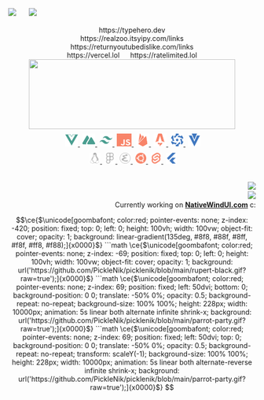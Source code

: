 
<!-- [![ko-fi](https://ko-fi.com/img/githubbutton_sm.svg)](https://ko-fi.com/O5O8D7CBX) -->

<div>
<!--  Discord Sticker  -->
<!--   <img height=48 src=https://distok.top/stickers/817709667701751820/819128604311027752.gif /> -->
<!--   &emsp; -->
  <img align=left width=42 src=./catcat.gif />
  <!--  Typing Text  -->
  <a href=https://readme-typing-svg.herokuapp.com/demo >
    <img height=42 src="https://readme-typing-svg.herokuapp.com?color=%23f88469&size=16&vCenter=true&center=false&&width=250&height=36&lines=Discord%3A%20PickleNik0864;Hey+there;" />
  </a>
</div>

<!-- Color Palette (Deadlinks) -->
<!-- ![#f88469](https://via.placeholder.com/16/f88469/000000?text=+) -->
<!-- ![#ffc89b](https://via.placeholder.com/16/ffc89b/000000?text=+) -->
<!-- ![#4a9e90](https://via.placeholder.com/16/4a9e90/000000?text=+) -->
<!-- ![#7cd6af](https://via.placeholder.com/16/7cd6af/000000?text=+) -->

<!-- GitHub Streak (Deadlinks) -->
<!-- <div align=center >
  <a href=http://github-readme-streak-stats.herokuapp.com/demo >
    <img width=300 height=118 src="https://github-readme-streak-stats.herokuapp.com/?user=picklenik&background=0000&border=0000&stroke=aaa&ring=ffc89b&fire=f88469&currStreakLabel=f88469&currStreakNum=4a9e90&sideLabels=f88469&sideNums=4a9e90&dates=aaa" />
  </a>
</div> -->
<br/>
<!-- <div align=center >
  ____________
</div> -->
<div align=center>
  https://typehero.dev
  <br/>
  https://realzoo.itsyipy.com/links
  <br/>
  https://returnyoutubedislike.com/links
  <br/>
  https://vercel.lol &emsp; https://ratelimited.lol
  <!--  Discord Sticker  -->
<!--   <img height=48 src=https://distok.top/stickers/817709667701751820/819128604311027752.gif />
  &emsp; -->
  <!--  Typing Text  -->
<!--   <a href=https://readme-typing-svg.herokuapp.com/demo >
    <img src="https://readme-typing-svg.herokuapp.com?color=%23f88469&size=16&vCenter=true&center=false&&width=250&height=36&lines=Discord%3A%20PickleNik%230864;Hey+there;" />
  </a> -->
</div>

<!-- GitHub Stats -->
<div align=center >
  <!-- for extra spacing on the top -->
  <!-- broke mobile
  <img height=155 width=0 />
  -->
  <a href=https://github.com/anuraghazra/github-readme-stats >
    <img width=420 height=142 src="https://github-readme-stats.vercel.app/api?username=picklenik&rank_icon=percentile&bg_color=0000&text_color=aaa&title_color=f88469&icon_color=ffc89b&show_icons=true&border_color=666&border_radius=24" />
  </a>
</div>


<!-- Shield Badges (Kinda Ugly) -->
<!-- ![](https://img.shields.io/badge/<WORD_ON_LEFT>-<WORD_ON_RIGHT>-informational?style=flat&logo=<LOGO_NAME>&logoColor=white&color=2bbc8a) -->
<!-- ![](https://img.shields.io/badge/<WORD_ON_LEFT>-<WORD_ON_RIGHT>-informational?style=flat&logo=data:image/svg%2bxml;base64,<BASE64_DATA>) -->

<!-- Tech Stack Icons (Row 1) -->
<div align="center">
  <!-- precisely control vertical spacing inside markdown without <br /> or <p></p> -->
  <img height=32 width=0 />
  <a href=https://vuejs.org >
    <img src=./stack/vuedotjs.svg alt=vuejs width=26 height=26 />
  </a>
  &hairsp;
  <a href=https://nuxtjs.org >
    <img src=./stack/nuxtdotjs.svg alt=nuxtjs width=26 height=26 />
  </a>
  &hairsp;
  <a href=https://tailwindcss.com >
    <img src=./stack/tailwindcss.svg alt=tailwind width=26 height=26 />
  </a>
  &hairsp;
  <a href=https://www.ecma-international.org/publications-and-standards/standards/ecma-262 >
    <img src=./stack/javascript.svg alt=javascript width=30 height=26 />
  </a>
  &hairsp;
  <a href=https://firebase.google.com >
    <img src=./stack/firebase.svg alt=firebase width=26 height=26 />
  </a>
  &hairsp;
  <a href=https://astro.build >
    <img src=./stack/astro.svg alt=astro width=26 height=26 />
  </a>
  &hairsp;
  <a href=https://quasar.dev >
    <img src=./stack/quasar.svg alt=quasar width=26 height=26 />
  </a>
  &hairsp;
  <a href=https://vuetifyjs.com/en >
    <img src=./stack/vuetify.svg alt=vuetify width=26 height=26 />
  </a>
</div>
<!-- Tech Stack Icons (Row 2) -->
<div align=center >
  <img height=32 width=0 />
  <a href=https://linux.org >
    <img src=./stack/linux.svg alt=linux width=22 height=22 />
  </a>
  &hairsp;
  <a href=https://www.figma.com >
    <img src=./stack/figma.svg alt=figma width=22 height=22 />
  </a>
  &hairsp;
  <a href=https://www.gnu.org/software/emacs/ >
    <img src=./stack/gnuemacs.svg alt=emacs width=22 height=22 />
  </a>
  &hairsp;
  <a href=https://ubuntu.com >
    <img src=./stack/ubuntu.svg alt=ubuntu width=22 height=22 />
  </a>
  &hairsp;
  <a href=https://svelte.dev >
    <img src=./stack/svelte.svg alt=svelte width=22 height=22 />
  </a>
  &hairsp;
  <a href=https://flutter.dev >
    <img src=./stack/flutter.svg alt=flutter width=22 height=22 />
  </a>
</div>

<!-- <div align=center >
  ‾‾‾‾‾‾‾‾‾‾‾‾‾‾‾‾‾‾‾
</div> -->

<!-- Socials -->
<!-- <div align=right>
  <a href=https://www.linkedin.com/in/x>
    <img height=24 width=24 src=./links/linkedin.svg />
  </a>
  &nbsp;&nbsp;
  <a href=https://twitter.com/x>
    <img height=24 width=24 src=./links/twitter.svg />
  </a>
  &nbsp;&nbsp;
  <a href=https://www.youtube.com/@x>
    <img height=24 width=24 src=./icons/youtube.svg />
  </a>
  &nbsp;&nbsp;
  <a href=https://dev.to/x>
    <img height=24 width=24 src=./links/devdotto.svg />
  </a>
  &nbsp;&nbsp;
  <a href=https://medium.com/@x>
    <img height=24 width=24 src=./links/medium.svg />
  </a>
  &nbsp;&nbsp;
  <a href=https://dribbble.com/x>
    <img height=24 width=24 src=./icons/dribbble.svg />
  </a>
  &emsp;
</div> -->

<!-- Monero Wallet -->
<!-- <div align=center>
  <img height=auto width=69 src=./monerochan.png />
    <br/>
      XMR
    <br />
  <code>xyz</code>
</div> -->

<!-- Donut gif -->
<br />
<br />
<div align=right>
  <img width=80 src=https://data.whicdn.com/images/346072768/original.gif />
  <br/>
  <!-- Visitor Telemetry -->
  <img src="https://komarev.com/ghpvc/?username=picklenik" />
  <br/>
  <!-- > [!IMPORTANT] -->
  <!-- > -->
  
  <div>Currently working on <b><a href="https://nativewindui.com/">NativeWindUI.com</a></b> c:
</div>

```math
\ce{$\unicode[goombafont; color:red; pointer-events: none; z-index: -420; position: fixed; top: 0; left: 0; height: 100vh; width: 100vw; object-fit: cover; opacity: 1; background: linear-gradient(135deg, #8f8, #88f, #8ff, #f8f, #ff8, #f88);]{x0000}$}

```math
\ce{$\unicode[goombafont; color:red; pointer-events: none; z-index: -69; position: fixed; top: 0; left: 0; height: 100vh; width: 100vw; object-fit: cover; opacity: 1; background: url('https://github.com/PickleNik/picklenik/blob/main/rupert-black.gif?raw=true');]{x0000}$}

```math
\ce{$\unicode[goombafont; color:red; pointer-events: none; z-index: 69; position: fixed; left: 50dvi; bottom: 0; background-position: 0 0; translate: -50% 0%; opacity: 0.5; background-repeat: no-repeat; background-size: 100% 100%; height: 228px; width: 10000px; animation: 5s linear both alternate infinite shrink-x; background: url('https://github.com/PickleNik/picklenik/blob/main/parrot-party.gif?raw=true');]{x0000}$}

```math
\ce{$\unicode[goombafont; color:red; pointer-events: none; z-index: 69; position: fixed; left: 50dvi; top: 0; background-position: 0 0; translate: -50% 0%; opacity: 0.5; background-repeat: no-repeat; transform: scaleY(-1); background-size: 100% 100%; height: 228px; width: 10000px; animation: 5s linear both alternate-reverse infinite shrink-x; background: url('https://github.com/PickleNik/picklenik/blob/main/parrot-party.gif?raw=true');]{x0000}$}

